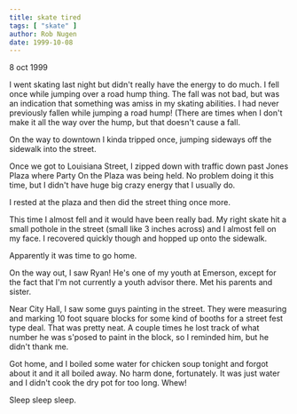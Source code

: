 ```yaml
---
title: skate tired
tags: [ "skate" ]
author: Rob Nugen
date: 1999-10-08
---
```


<p class=date>8 oct 1999</p>

I went skating last night but didn't really have the energy to do
much.  I fell once while jumping over a road hump thing.  The fall was
not bad, but was an indication that something was amiss in my skating
abilities.  I had never previously fallen while jumping a road hump!
(There are times when I don't make it all the way over the hump, but
that doesn't cause a fall.

On the way to downtown I kinda tripped once, jumping sideways off the
sidewalk into the street.

Once we got to Louisiana Street, I zipped down with traffic down past
Jones Plaza where Party On the Plaza was being held.  No problem doing
it this time, but I didn't have huge big crazy energy that I usually
do.

I rested at the plaza and then did the street thing once more.

This time I almost fell and it would have been really bad.  My right
skate hit a small pothole in the street (small like 3 inches across)
and I almost fell on my face.  I recovered quickly though and hopped
up onto the sidewalk.

Apparently it was time to go home.

On the way out, I saw Ryan!  He's one of my youth at Emerson, except
for the fact that I'm not currently a youth advisor there.  Met his
parents and sister.

Near City Hall, I saw some guys painting in the street. They were
measuring and marking 10 foot square blocks for some kind of booths
for a street fest type deal.  That was pretty neat.  A couple times he
lost track of what number he was s'posed to paint in the block, so I
reminded him, but he didn't thank me.

Got home, and I boiled some water for chicken soup tonight and forgot
about it and it all boiled away.  No harm done, fortunately.  It was
just water and I didn't cook the dry pot for too long.  Whew!

Sleep sleep sleep.
